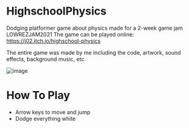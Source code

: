 # HighschoolPhysics
Dodging platformer game about physics made for a 2-week game jam LOWREZJAM2021
The game can be played online: https://j02.itch.io/highschool-physics

The entire game was made by me including the code, artwork, sound effects, background music, etc.

![image](https://github.com/user-attachments/assets/fb7b40d1-e7e8-4625-810b-b3ed20101326)

# How To Play
- Arrow keys to move and jump
- Dodge everything white
